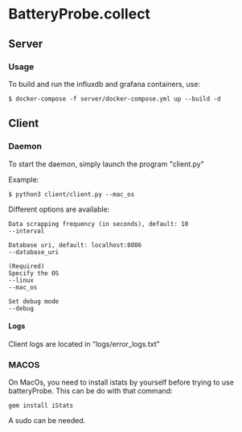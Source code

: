 # BatteryProbe.collect

## Server

### Usage
To build and run the influxdb and grafana containers, use:
```
$ docker-compose -f server/docker-compose.yml up --build -d
```

## Client

### Daemon

To start the daemon, simply launch the program "client.py"

Example:
``` 
$ python3 client/client.py --mac_os 
``` 

Different options are available: 
``` 
Data scrapping frequency (in seconds), default: 10
--interval

Database uri, default: localhost:8086
--database_uri

(Required)
Specify the OS
--linux
--mac_os

Set debug mode
--debug
``` 

#### Logs
Client logs are located in "logs/error_logs.txt"

### MACOS

On MacOs, you need to install istats by yourself before trying to use batteryProbe.
This can be do with that command: 
``` 
gem install iStats
``` 
A sudo can be needed.





